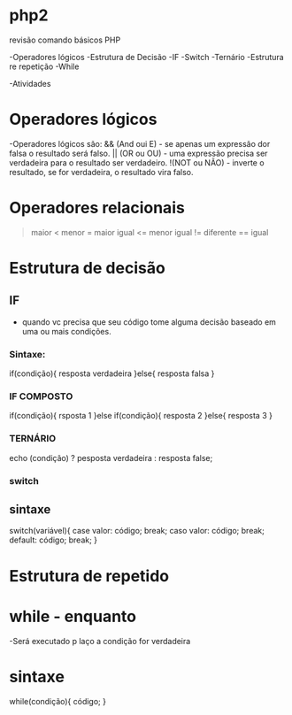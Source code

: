 # php2
 revisão comando básicos PHP

 -Operadores lógicos
 -Estrutura de Decisão
 -IF
 -Switch
 -Ternário
 -Estrutura re repetição
 -While


 -Atividades




 # Operadores lógicos
 -Operadores lógicos são:
  && (And oui E) - se apenas um expressão dor falsa o resultado será falso.
  || (OR ou OU) - uma expressão precisa ser verdadeira para o resultado ser verdadeiro.
  !(NOT ou NÃO) - inverte o resultado, se for verdadeira, o resultado vira falso.

  # Operadores relacionais

  > maior
  < menor
  >= maior igual
  <= menor igual
  != diferente
  == igual

  # Estrutura de decisão

  ## IF
  - quando vc precisa que seu código tome alguma decisão baseado em uma ou mais condições.

  ### Sintaxe:

  if(condição){
    resposta verdadeira
  }else{
    resposta falsa
  }

### IF COMPOSTO
 if(condição){
  rsposta 1
 }else if(condição){
  resposta 2
 }else{
  resposta 3
 } 

 ### TERNÁRIO

 echo (condição) ? pesposta verdadeira : resposta false;

 ### switch
 ## sintaxe

 switch(variável){
  case valor:
  código;
  break;
  caso valor:
  código;
  break;
  default:
  código;
  break;
 }

 # Estrutura de repetido

# while - enquanto
-Será executado p laço a condição for verdadeira
# sintaxe 

while(condição){
  código;
}